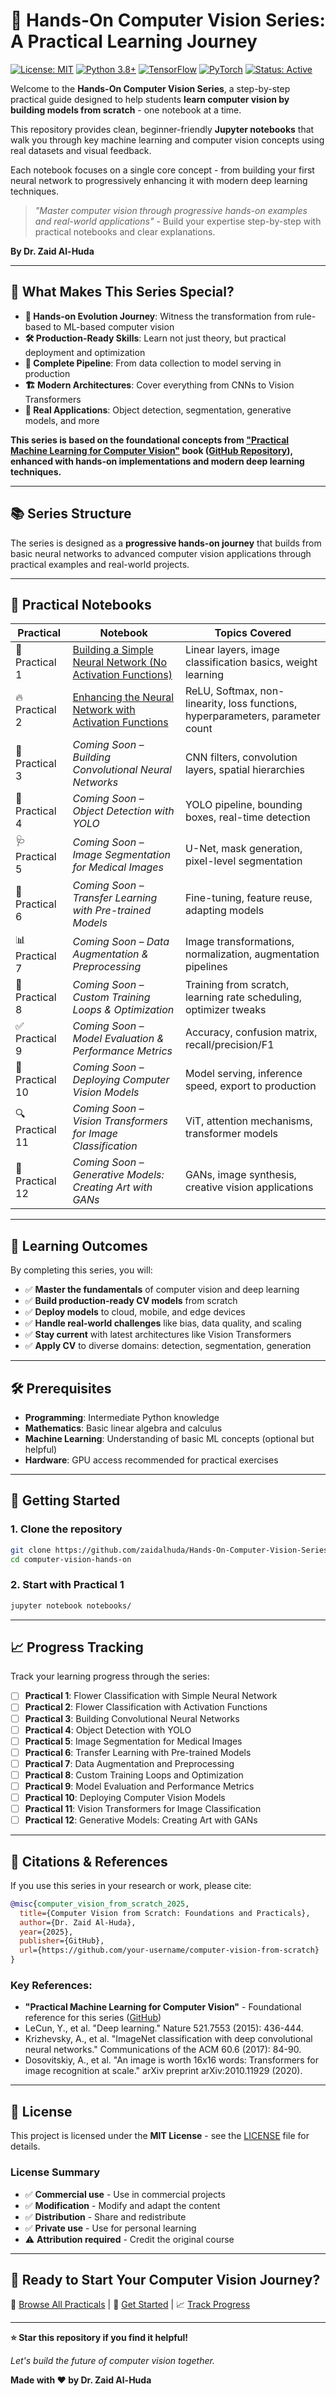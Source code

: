 # 🔬 Hands-On Computer Vision Series: A Practical Learning Journey
[![License: MIT](https://img.shields.io/badge/License-MIT-yellow.svg)](https://opensource.org/licenses/MIT)
[![Python 3.8+](https://img.shields.io/badge/python-3.8+-blue.svg)](https://www.python.org/downloads/)
[![TensorFlow](https://img.shields.io/badge/TensorFlow-Latest-orange.svg)](https://tensorflow.org/)
[![PyTorch](https://img.shields.io/badge/PyTorch-Latest-red.svg)](https://pytorch.org/)
[![Status: Active](https://img.shields.io/badge/Status-Active-green.svg)]()

Welcome to the **Hands-On Computer Vision Series**, a step-by-step practical guide designed to help students **learn computer vision by building models from scratch** - one notebook at a time.

This repository provides clean, beginner-friendly **Jupyter notebooks** that walk you through key machine learning and computer vision concepts using real datasets and visual feedback.

Each notebook focuses on a single core concept - from building your first neural network to progressively enhancing it with modern deep learning techniques.

> *"Master computer vision through progressive hands-on examples and real-world applications"* - Build your expertise step-by-step with practical notebooks and clear explanations.

**By Dr. Zaid Al-Huda**

---

## 🎯 What Makes This Series Special?

- **🚀 Hands-on Evolution Journey**: Witness the transformation from rule-based to ML-based computer vision
- **🛠️ Production-Ready Skills**: Learn not just theory, but practical deployment and optimization
- **🔄 Complete Pipeline**: From data collection to model serving in production
- **🏗️ Modern Architectures**: Cover everything from CNNs to Vision Transformers
- **🎨 Real Applications**: Object detection, segmentation, generative models, and more

**This series is based on the foundational concepts from ["Practical Machine Learning for Computer Vision"](https://www.amazon.com/Practical-Machine-Learning-Computer-Vision/dp/1098102363) book ([GitHub Repository](https://github.com/GoogleCloudPlatform/practical-ml-vision-book)), enhanced with hands-on implementations and modern deep learning techniques.**

---

## 📚 Series Structure

The series is designed as a **progressive hands-on journey** that builds from basic neural networks to advanced computer vision applications through practical examples and real-world projects.

---

## 🧪 Practical Notebooks

| Practical | Notebook | Topics Covered |
|-----------|----------|----------------|
| 🧪 Practical 1 | [Building a Simple Neural Network (No Activation Functions)](./notebooks/Practical_1_Building_a_Simple_Neural_Network_(No_Activation_Functions).ipynb) | Linear layers, image classification basics, weight learning |
| 🔥 Practical 2 | [Enhancing the Neural Network with Activation Functions](./notebooks/Practical_2_Enhancing_the_Neural_Network_with_Activation_Functions.ipynb) | ReLU, Softmax, non-linearity, loss functions, hyperparameters, parameter count |
| 🔧 Practical 3 | *Coming Soon – Building Convolutional Neural Networks*                                      | CNN filters, convolution layers, spatial hierarchies             |
| 🎯 Practical 4 | *Coming Soon – Object Detection with YOLO*                                                  | YOLO pipeline, bounding boxes, real-time detection               |
| 🩺 Practical 5 | *Coming Soon – Image Segmentation for Medical Images*                                       | U-Net, mask generation, pixel-level segmentation                 |
| 🔄 Practical 6 | *Coming Soon – Transfer Learning with Pre-trained Models*                                   | Fine-tuning, feature reuse, adapting models                      |
| 📊 Practical 7 | *Coming Soon – Data Augmentation & Preprocessing*                                           | Image transformations, normalization, augmentation pipelines     |
| 🧵 Practical 8 | *Coming Soon – Custom Training Loops & Optimization*                                        | Training from scratch, learning rate scheduling, optimizer tweaks|
| ✅ Practical 9 | *Coming Soon – Model Evaluation & Performance Metrics*                                      | Accuracy, confusion matrix, recall/precision/F1                  |
| 🚀 Practical 10 | *Coming Soon – Deploying Computer Vision Models*                                           | Model serving, inference speed, export to production             |
| 🔍 Practical 11 | *Coming Soon – Vision Transformers for Image Classification*                               | ViT, attention mechanisms, transformer models                    |
| 🎨 Practical 12 | *Coming Soon – Generative Models: Creating Art with GANs*                                  | GANs, image synthesis, creative vision applications              |
---

## 🎯 Learning Outcomes

By completing this series, you will:

- ✅ **Master the fundamentals** of computer vision and deep learning
- ✅ **Build production-ready CV models** from scratch
- ✅ **Deploy models** to cloud, mobile, and edge devices
- ✅ **Handle real-world challenges** like bias, data quality, and scaling
- ✅ **Stay current** with latest architectures like Vision Transformers
- ✅ **Apply CV** to diverse domains: detection, segmentation, generation

---

## 🛠️ Prerequisites

- **Programming**: Intermediate Python knowledge
- **Mathematics**: Basic linear algebra and calculus
- **Machine Learning**: Understanding of basic ML concepts (optional but helpful)
- **Hardware**: GPU access recommended for practical exercises

---

## 🚀 Getting Started

### 1. Clone the repository
```bash
git clone https://github.com/zaidalhuda/Hands-On-Computer-Vision-Series-A-Practical-Learning-Journey.git
cd computer-vision-hands-on
```


### 2. Start with Practical 1
```bash
jupyter notebook notebooks/
```

---

## 📈 Progress Tracking

Track your learning progress through the series:

- [ ] **Practical 1**: Flower Classification with Simple Neural Network
- [ ] **Practical 2**: Flower Classification with Activation Functions  
- [ ] **Practical 3**: Building Convolutional Neural Networks
- [ ] **Practical 4**: Object Detection with YOLO
- [ ] **Practical 5**: Image Segmentation for Medical Images
- [ ] **Practical 6**: Transfer Learning with Pre-trained Models
- [ ] **Practical 7**: Data Augmentation and Preprocessing
- [ ] **Practical 8**: Custom Training Loops and Optimization
- [ ] **Practical 9**: Model Evaluation and Performance Metrics
- [ ] **Practical 10**: Deploying Computer Vision Models
- [ ] **Practical 11**: Vision Transformers for Image Classification
- [ ] **Practical 12**: Generative Models: Creating Art with GANs

---

## 📖 Citations & References

If you use this series in your research or work, please cite:

```bibtex
@misc{computer_vision_from_scratch_2025,
  title={Computer Vision from Scratch: Foundations and Practicals},
  author={Dr. Zaid Al-Huda},
  year={2025},
  publisher={GitHub},
  url={https://github.com/your-username/computer-vision-from-scratch}
}
```

### Key References:

- **"Practical Machine Learning for Computer Vision"** - Foundational reference for this series ([GitHub](https://github.com/your-username/practical-ml-computer-vision))
- LeCun, Y., et al. "Deep learning." Nature 521.7553 (2015): 436-444.
- Krizhevsky, A., et al. "ImageNet classification with deep convolutional neural networks." Communications of the ACM 60.6 (2017): 84-90.
- Dosovitskiy, A., et al. "An image is worth 16x16 words: Transformers for image recognition at scale." arXiv preprint arXiv:2010.11929 (2020).

---

## 📄 License

This project is licensed under the **MIT License** - see the [LICENSE](LICENSE) file for details.

### License Summary

- ✅ **Commercial use** - Use in commercial projects
- ✅ **Modification** - Modify and adapt the content
- ✅ **Distribution** - Share and redistribute
- ✅ **Private use** - Use for personal learning
- ⚠️ **Attribution required** - Credit the original course

---

## 🌟 Ready to Start Your Computer Vision Journey?

📁 [Browse All Practicals](./notebooks/) | 🚀 [Get Started](#-getting-started) | 📈 [Track Progress](#-progress-tracking)

---

**⭐ Star this repository if you find it helpful!**

*Let's build the future of computer vision together.*

**Made with ❤️ by Dr. Zaid Al-Huda**

